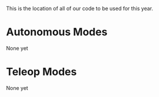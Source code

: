 This is the location of all of our code to be used for this year.

# Autonomous Modes
None yet

# Teleop Modes
None yet
